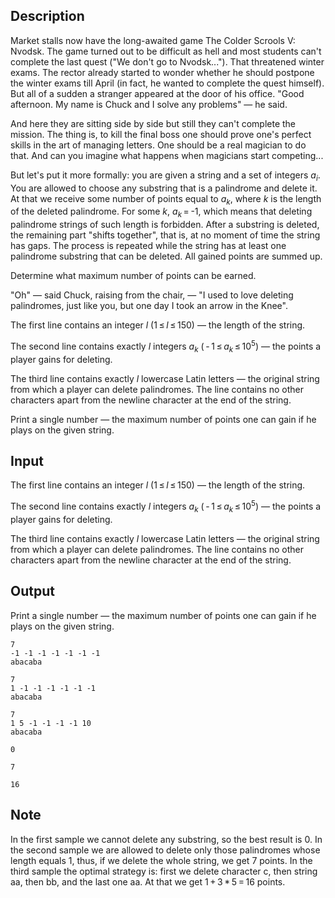 ## Description

<div><p>Market stalls now have the long-awaited game The Colder Scrools V: Nvodsk. The game turned out to be difficult as hell and most students can't complete the last quest ("We don't go to Nvodsk..."). That threatened winter exams. The rector already started to wonder whether he should postpone the winter exams till April (in fact, he wanted to complete the quest himself). But all of a sudden a stranger appeared at the door of his office. "Good afternoon. My name is Chuck and I solve any problems" — he said.</p><p>And here they are sitting side by side but still they can't complete the mission. The thing is, to kill the final boss one should prove one's perfect skills in the art of managing letters. One should be a real magician to do that. And can you imagine what happens when magicians start competing... </p><p>But let's put it more formally: you are given a string and a set of integers <span class="tex-span"><i>a</i><sub class="lower-index"><i>i</i></sub></span>. You are allowed to choose any substring that is a palindrome and delete it. At that we receive some number of points equal to <span class="tex-span"><i>a</i><sub class="lower-index"><i>k</i></sub></span>, where <span class="tex-span"><i>k</i></span> is the length of the deleted palindrome. For some <span class="tex-span"><i>k</i></span>, <span class="tex-span"><i>a</i><sub class="lower-index"><i>k</i></sub> = </span>-1, which means that deleting palindrome strings of such length is <span class="tex-font-style-bf">forbidden</span>. After a substring is deleted, the remaining part "shifts together", that is, at no moment of time the string has gaps. The process is repeated while the string has at least one palindrome substring that can be deleted. All gained points are summed up.</p><p>Determine what maximum number of points can be earned.</p><p>"Oh" — said Chuck, raising from the chair, — "I used to love deleting palindromes, just like you, but one day I took an arrow in the Knee".</p></div><div class="input-specification"><p>The first line contains an integer <span class="tex-span"><i>l</i></span> (<span class="tex-span">1 ≤ <i>l</i> ≤ 150</span>) — the length of the string.</p><p>The second line contains exactly <span class="tex-span"><i>l</i></span> integers <span class="tex-span"><i>a</i><sub class="lower-index"><i>k</i></sub></span> (<span class="tex-span"> - 1 ≤ <i>a</i><sub class="lower-index"><i>k</i></sub> ≤ 10<sup class="upper-index">5</sup></span>) — the points a player gains for deleting.</p><p>The third line contains exactly <span class="tex-span"><i>l</i></span> lowercase Latin letters — the original string from which a player can delete palindromes. The line contains no other characters apart from the newline character at the end of the string.</p></div><div class="output-specification"><p>Print a single number — the maximum number of points one can gain if he plays on the given string.</p></div>

## Input

<p>The first line contains an integer <span class="tex-span"><i>l</i></span> (<span class="tex-span">1 ≤ <i>l</i> ≤ 150</span>) — the length of the string.</p><p>The second line contains exactly <span class="tex-span"><i>l</i></span> integers <span class="tex-span"><i>a</i><sub class="lower-index"><i>k</i></sub></span> (<span class="tex-span"> - 1 ≤ <i>a</i><sub class="lower-index"><i>k</i></sub> ≤ 10<sup class="upper-index">5</sup></span>) — the points a player gains for deleting.</p><p>The third line contains exactly <span class="tex-span"><i>l</i></span> lowercase Latin letters — the original string from which a player can delete palindromes. The line contains no other characters apart from the newline character at the end of the string.</p>

## Output

<p>Print a single number — the maximum number of points one can gain if he plays on the given string.</p>





```input1
7
-1 -1 -1 -1 -1 -1 -1
abacaba

```




```input2
7
1 -1 -1 -1 -1 -1 -1
abacaba

```




```input3
7
1 5 -1 -1 -1 -1 10
abacaba

```




```output1
0

```




```output2
7

```




```output3
16

```



## Note

<p>In the first sample we cannot delete any substring, so the best result is <span class="tex-span">0</span>. In the second sample we are allowed to delete only those palindromes whose length equals <span class="tex-span">1</span>, thus, if we delete the whole string, we get <span class="tex-span">7</span> points. In the third sample the optimal strategy is: first we delete character <span class="tex-font-style-tt">c</span>, then string <span class="tex-font-style-tt">aa</span>, then <span class="tex-font-style-tt">bb</span>, and the last one <span class="tex-font-style-tt">aa</span>. At that we get <span class="tex-span">1 + 3 * 5 = 16</span> points.</p>
